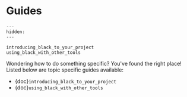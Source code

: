 # Guides

```{toctree}
---
hidden:
---

introducing_black_to_your_project
using_black_with_other_tools
```

Wondering how to do something specific? You've found the right place! Listed below are
topic specific guides available:

- {doc}`introducing_black_to_your_project`
- {doc}`using_black_with_other_tools`
                                                      